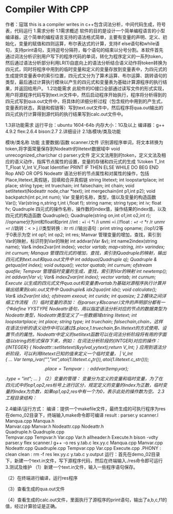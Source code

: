 # Compiler With CPP
作者：寇瑞
this is a compiler writes in c++包含词法分析，中间代码生成，符号表，代码运行
1.需求分析
1.1需求概述
	软件的目的是设计一个简单编程语言的小型编译器，这个简单的编程语言支持的语法格式简单，主要有变量的声明、定义、初始化，变量的赋值和四则运算，布尔表达式的计算，支持if else语句和while语句，支持print语句，支持逗号分隔符，每个语句的结束以分号分割。本软件首先通过词法分析识别用户写下的程序代码的单词，转化为程序定义的一系列token，然后通过语法分析部分利用LR(1)自底向上的语法分析结合语义动作将token转换为四元式，同时将程序中用到的临时变量和定义的变量存放到变量表中，为四元式的生成提供变量表中的索引位置，四元式又分为了算术运算、布尔运算、跳转语句的类型，最后通过计算执行模块以产生的四元式和变量表为基础计算源程序的执行结果，并返回给用户。
1.2功能需求
	此软件的IO接口全部通过读写文件的形式实现，用户将源程序代码写到text.in文件中，然后启动程序开始执行，程序将分析得到的四元式写到qua.out文件中，将具体的详细分析过程（包含规约中用到的产生式，变量表的状态，真链和假链等）写到text.out文件中，然后程序将qua.out输出的四元式执行计算得到源代码的执行结果写到calc.out文件中。

1.3非功能需求
	运行平台：ubuntu 1604-64b 
	内存大小：1G及以上
	编译器：g++ 4.9.2
	flex:2.6.4 bison:2.7
2.详细设计
2.1各模块/类及功能

模块/类名称
功能
主要数据/函数
scanner.l文件
识别源程序单词，将文本转换为token,将字面常量保存到Nodeattr的litetext数据域中
void unrecognized_char(char c)
parser.y文件
定义文法用到的token，定义文法及相应的语义动作，指挥节点属性的设置，变量的存储和四元式的生成
%token T_Int T_Float V_Int V_Float Identifier PRINT IF THEN ELSE WHILE DO BEG END Rop AND OR OPS
Nodeattr
语法分析的节点属性和对属性的操作，包括Place,litetext,真假链，回填和合并真假链
string litetext;
int loopstartplace;
int place;
string type;
int truechain;
int falsechain;
int chain;
void setlitetext(Nodeattr node,char *text);
int mergechain(int p1,int p2);
void backpatch(int pc,int num);
Var
变量的名称，类型，值以及变量的构造函数
Var();
Var(string n,string t,int i,float f);
string name;
string type;
int iv;
float fv;
Quadruple
四元式的操作名称，操作数的index值，操作结果的index值，以及四元式的构造函数
Quadruple();
Quadruple(string on,int o1,int o2,int r);
//opname分为int和float和print
//int   :  +i -i *i /i unmi =i
//float :  +r -r *r /r unmr =r
//跳转：< > j
//类型转换 : itr rti
//输出语句 : print
string opname;
//op1/2等于0表示为空
int op1;
int op2;
int res;
Manvar
管理变量的增加，查找，索引到Var的映射，标识符到Var的映射
int addvar(Var &v);
int name2index(string name);
Var& index2var(int index);
vector<Var> vartab;
map<string, int> varindex;
int curnum;
Manqua
管理四元式的增加，查找，索引到Quadruple的映射，输出四元式到text.out和qua.out文件中
int addqua(Quadruple q);
Quadruple & getqua(int index);
void outqua();
vector<Quadruple> quatab;
int curnum;
ofstream quafile;
Tempvar
管理临时变量的生成，查找，索引到Var的映射 
int newtemp();
int addvar(Var v);
Var& index2var(int index);
vector<Var> vartab;
int curnum;
Execute
以生成的四元式文件qua.out和变量表vartab为基础对源程序执行计算并输出结果到calc.out文件中
Quadruple& idx2qua(int idx);
void calculate();
Var& idx2var(int idx);
ofstream exeout;
int curidx;
int quasize;
2.2模块之间详细工作流程
（1）临时变量的添加：
在parser.y和scaner.l文件的声明部分都有一个#define YYSTYPE Nodeattr语句，用以指定语法分析对应的节点的数据类型为Nodeattr类型，Nodeattr类型定义了一些数据域string litetext; int loopstartplace; int place; string type; int truechain; falsechain,chain，这样在语法分析的语义动作中可以通过$$.place,$1.truechain,$n.litetext的方式使用、设置节点的属性。Nodeattr中定义的setlitext函数可以在词法分析阶段将有用的字面值以string的形式保存下来，例如：
在词法分析阶段的{INTGER}对应的操作：
{INTEGER}       	{ Nodeattr::setlitetext(&yylval,yytext);return V_Int; }
应用到语法分析阶段，可以利用litetext已知的值来定义一个临时变量，
|   V_Int	
{
	...
	Var temp_ivar("","int",atoi($1.litetext.c_str()),atoi($1.litetext.c_str()));
	$$.place = Tempvar::addvar(temp_ivar);
	$$.type = "int";
	...
}
（2）变量的管理：
变量分为定义的变量和临时变量，为了在四元式中的op1,op2,res标号上进行区分，规定定义的变量的index为正数，临时变量的index为负数，如果op1,op2,res中有一个为0，表示此处的操作数为空。
2.3工程目录结构：

2.4编译/运行方式：
编译：提供一个makefile文件，最终生成的可执行程序为res
在demo_02目录下，终端输入make命令即可编译
result : parser.y scanner.l Manqua.cpp Manqua.h \
 Manvar.cpp Manvar.h Nodeattr.cpp Nodeattr.h \
Quadruple.h Quadruple.cpp \
	Tempvar.cpp Tempvar.h Var.cpp Var.h allheader.h Execute.h
		bison -vdty parser.y
		flex scanner.l
		g++ -o res y.tab.c lex.yy.c Manqua.cpp Manvar.cpp Nodeattr.cpp Quadruple.cpp Tempvar.cpp Var.cpp Execute.cpp
.PHONY : clean
clean :
	rm -f res lex.yy.c y.tab.c y.output
运行：首先在demo_02目录下，新建一个text.in文件，写下源程序代码，然后在终端输入./res命令即可运行
3.测试及维护
（1）新建一个text.in文件，输入一些程序语句保存。

（2）在终端进行编译，运行res程序

（3）查看生成的qua.out文件

（4）查看生成的calc.out文件，里面执行了源程序的print语句，输出了a,b,c,f1的值，经过计算验证是正确。


  
